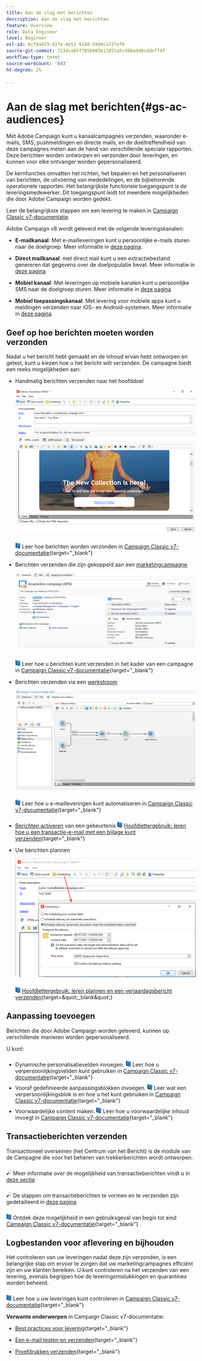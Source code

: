 ```yaml
---
title: Aan de slag met berichten
description: Aan de slag met berichten
feature: Overview
role: Data Engineer
level: Beginner
exl-id: 6cf8a929-637e-4e51-9160-5980ca727efb
source-git-commit: 7234ca65f785b005b11851a5cd88add8cddeff4f
workflow-type: tm+mt
source-wordcount: '643'
ht-degree: 2%

---
```


# Aan de slag met berichten{#gs-ac-audiences}

Met Adobe Campaign kunt u kanaalcampagnes verzenden, waaronder e-mails, SMS, pushmeldingen en directe mails, en de doeltreffendheid van deze campagnes meten aan de hand van verschillende speciale rapporten. Deze berichten worden ontworpen en verzonden door leveringen, en kunnen voor elke ontvanger worden gepersonaliseerd.

De kernfuncties omvatten het richten, het bepalen en het personaliseren van berichten, de uitvoering van mededelingen, en de bijbehorende operationele rapporten. Het belangrijkste functionele toegangspunt is de leveringsmedewerker. Dit toegangspunt leidt tot meerdere mogelijkheden die door Adobe Campaign worden gedekt.

Leer de belangrijkste stappen om een levering te maken in [Campaign Classic v7-documentatie](https://experienceleague.adobe.com/docs/campaign-classic/using/sending-messages/key-steps-when-creating-a-delivery/steps-about-delivery-creation-steps.html).

Adobe Campaign v8 wordt geleverd met de volgende leveringskanalen:

* **E-mailkanaal**: Met e-mailleveringen kunt u persoonlijke e-mails sturen naar de doelgroep. Meer informatie in [deze pagina](../send/email.md).

* **Direct mailkanaal**: met direct mail kunt u een extractiebestand genereren dat gegevens over de doelpopulatie bevat.  Meer informatie in [deze pagina](../send/direct-mail.md)

* **Mobiel kanaal**: Met leveringen op mobiele kanalen kunt u persoonlijke SMS naar de doelgroep sturen.  Meer informatie in [deze pagina](../send/sms.md)

* **Mobiel toepassingskanaal**: Met levering voor mobiele apps kunt u meldingen verzenden naar iOS- en Android-systemen.  Meer informatie in [deze pagina](../send/push.md)

<!--
* **LINE channel**: LINE deliveries let you send messages on LINE, an instant messaging application available on all smartphones. Learn more in [this page](../send/line.md)
-->

## Geef op hoe berichten moeten worden verzonden

Nadat u het bericht hebt gemaakt en de inhoud ervan hebt ontworpen en getest, kunt u kiezen hoe u het bericht wilt verzenden. De campagne biedt een reeks mogelijkheden aan:

* Handmatig berichten verzenden naar het hoofddoel

   ![](assets/send-email.png)

   ![](../assets/do-not-localize/book.png) Leer hoe berichten worden verzonden in [Campaign Classic v7-documentatie](https://experienceleague.adobe.com/docs/campaign-classic/using/sending-messages/sending-emails/sending-an-email/sending-messages.html){target=&quot;_blank&quot;}

* Berichten verzenden die zijn gekoppeld aan een [marketingcampagne](campaigns.md)

   ![](assets/deliveries-in-a-campaign.png)

   ![](../assets/do-not-localize/book.png) Leer hoe u berichten kunt verzenden in het kader van een campagne in [Campaign Classic v7-documentatie](https://experienceleague.adobe.com/docs/campaign-classic/using/orchestrating-campaigns/orchestrate-campaigns/marketing-campaign-deliveries.html){target=&quot;_blank&quot;}

* Berichten verzenden via een [werkstroom](../config/workflows.md)

   ![](assets/send-in-a-wf.png)

   ![](../assets/do-not-localize/book.png) Leer hoe u e-mailleveringen kunt automatiseren in [Campaign Classic v7-documentatie](https://experienceleague.adobe.com/docs/campaign-classic/using/automating-with-workflows/action-activities/delivery.html){target=&quot;_blank&quot;}

* [Berichten activeren](../send/transactional.md) van een gebeurtenis
   ![](../assets/do-not-localize/book.png) [Hoofdlettergebruik: leren hoe u een transactie-e-mail met een bijlage kunt verzenden](https://experienceleague.adobe.com/docs/campaign-classic/using/transactional-messaging/transactional-email-with-attachments.html?lang=en){target=&quot;_blank&quot;}

* Uw berichten plannen

   ![](assets/schedule-send.png)

   ![](../assets/do-not-localize/book.png) [Hoofdlettergebruik: leren plannen en een verjaardagsbericht verzenden](https://experienceleague.adobe.com/docs/campaign-classic/using/automating-with-workflows/use-cases/deliveries/sending-a-birthday-email.html?){target=&quot;_blank&quot;}


## Aanpassing toevoegen

Berichten die door Adobe Campaign worden geleverd, kunnen op verschillende manieren worden gepersonaliseerd.

U kunt:

* Dynamische personalisatievelden invoegen.
   ![](../assets/do-not-localize/book.png) Leer hoe u verpersoonlijkingsvelden kunt gebruiken in [Campaign Classic v7-documentatie](https://experienceleague.adobe.com/docs/campaign-classic/using/sending-messages/personalizing-deliveries/personalization-fields.html){target=&quot;_blank&quot;}
* Vooraf gedefinieerde aanpassingsblokken invoegen.
   ![](../assets/do-not-localize/book.png) Leer wat een verpersoonlijkingsblok is en hoe u het kunt gebruiken in [Campaign Classic v7-documentatie](https://experienceleague.adobe.com/docs/campaign-classic/using/sending-messages/personalizing-deliveries/personalization-blocks.html){target=&quot;_blank&quot;}
* Voorwaardelijke content maken.
   ![](../assets/do-not-localize/book.png) Leer hoe u voorwaardelijke inhoud invoegt in [Campaign Classic v7-documentatie](https://experienceleague.adobe.com/docs/campaign-classic/using/sending-messages/personalizing-deliveries/conditional-content.html){target=&quot;_blank&quot;}

## Transactieberichten verzenden

Transactioneel overseinen (het Centrum van het Bericht) is de module van de Campagne die voor het beheren van trekkerberichten wordt ontworpen.

![](../assets/do-not-localize/glass.png) Meer informatie over de mogelijkheid van transactieberichten vindt u in [deze sectie](../dev/architecture.md#transac-msg-archi)

![](../assets/do-not-localize/glass.png) De stappen om transactieberichten te vormen en te verzenden zijn gedetailleerd in [deze pagina](../send/transactional.md)

![](../assets/do-not-localize/book.png) Ontdek deze mogelijkheid in een gebruiksgeval van begin tot eind [Campaign Classic v7-documentatie](https://experienceleague.adobe.com/docs/campaign-classic/using/transactional-messaging/transactional-email-with-attachments.html){target=&quot;_blank&quot;}

## Logbestanden voor aflevering en bijhouden

Het controleren van uw leveringen nadat deze zijn verzonden, is een belangrijke stap om ervoor te zorgen dat uw marketingcampagnes efficiënt zijn en uw klanten bereiken. U kunt controleren na het verzenden van een levering, evenals begrijpen hoe de leveringsmislukkingen en quarantines worden beheerd.

![](../assets/do-not-localize/book.png) Leer hoe u uw leveringen kunt controleren in [Campaign Classic v7-documentatie](https://experienceleague.adobe.com/docs/campaign-classic/using/sending-messages/monitoring-deliveries/about-delivery-monitoring.html#sending-messages){target=&quot;_blank&quot;}


**Verwante onderwerpen** in Campaign Classic v7-documentatie:

* [Best practices voor levering](https://experienceleague.adobe.com/docs/campaign-classic/using/sending-messages/key-steps-when-creating-a-delivery/delivery-bestpractices/delivery-best-practices.html){target=&quot;_blank&quot;}

* [Een e-mail testen en verzenden](https://experienceleague.adobe.com/docs/campaign-classic/using/sending-messages/sending-emails/sending-an-email/sending-messages.html){target=&quot;_blank&quot;}

* [Proefdrukken verzenden](https://experienceleague.adobe.com/docs/campaign-classic/using/sending-messages/key-steps-when-creating-a-delivery/steps-validating-the-delivery.html){target=&quot;_blank&quot;}
